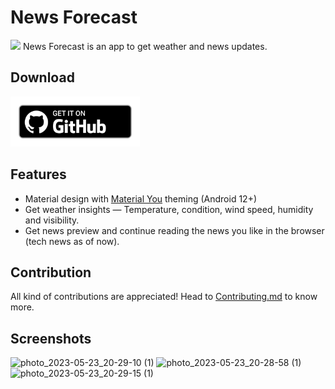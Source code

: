# News Forecast
<img src="https://img.shields.io/github/v/release/ninadnaik10/news-forecast.svg?logo=github">
News Forecast is an app to get weather and news updates.

## Download
[<img src="ghbadge.png" alt="Get it on GitHub" height="80">](https://github.com/ninadnaik10/news-forecast/releases)

## Features
- Material design with [Material You](https://material.io/blog/announcing-material-you) theming (Android 12+)
- Get weather insights — Temperature, condition, wind speed, humidity and visibility.
- Get news preview and continue reading the news you like in the browser (tech news as of now).

## Contribution
All kind of contributions are appreciated! Head to [Contributing.md](https://github.com/ninadnaik10/news-forecast/contributing.md) to know more.

## Screenshots
![photo_2023-05-23_20-29-10 (1)](https://github.com/ninadnaik10/News-Forecast/assets/86565419/29aeb8ab-546b-447c-be1b-af1a989c43a0)
![photo_2023-05-23_20-28-58 (1)](https://github.com/ninadnaik10/News-Forecast/assets/86565419/f766a5ce-a689-4cfb-b8c0-6bb2bf4b5f51)
![photo_2023-05-23_20-29-15 (1)](https://github.com/ninadnaik10/News-Forecast/assets/86565419/502aa051-8779-47ba-b43a-ee33aec88fbe)

